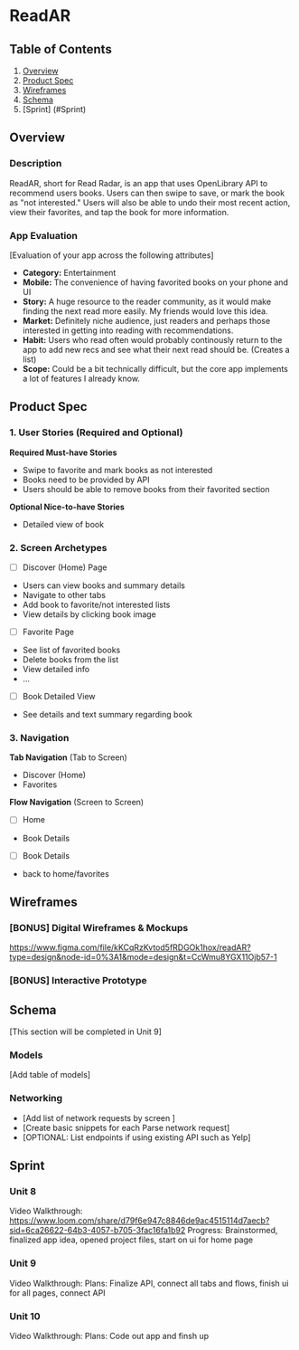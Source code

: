 # ReadAR 

## Table of Contents

1. [Overview](#Overview)
2. [Product Spec](#Product-Spec)
3. [Wireframes](#Wireframes)
4. [Schema](#Schema)
5. [Sprint] (#Sprint)

## Overview

### Description
ReadAR, short for Read Radar, is an app that uses OpenLibrary API to recommend users books. Users can then swipe to save, or mark the book as "not interested." Users will also be able to undo their most recent action, view their favorites, and tap the book for more information.

### App Evaluation

[Evaluation of your app across the following attributes]
- **Category:** Entertainment
- **Mobile:** The convenience of having favorited books on your phone and UI
- **Story:** A huge resource to the reader community, as it would make finding the next read more easily. My friends would love this idea.
- **Market:** Definitely niche audience, just readers and perhaps those interested in getting into reading with recommendations.
- **Habit:** Users who read often would probably continously return to the app to add new recs and see what their next read should be. (Creates a list)
- **Scope:** Could be a bit technically difficult, but the core app implements a lot of features I already know.

## Product Spec

### 1. User Stories (Required and Optional)

**Required Must-have Stories**

* Swipe to favorite and mark books as not interested
* Books need to be provided by API
* Users should be able to remove books from their favorited section

**Optional Nice-to-have Stories**

* Detailed view of book

### 2. Screen Archetypes

- [ ] Discover (Home) Page
* Users can view books and summary details
* Navigate to other tabs
* Add book to favorite/not interested lists
* View details by clicking book image
- [ ] Favorite Page
* See list of favorited books
* Delete books from the list
* View detailed info
* ...
- [ ] Book Detailed View
* See details and text summary regarding book

### 3. Navigation

**Tab Navigation** (Tab to Screen)

* Discover (Home)
* Favorites

**Flow Navigation** (Screen to Screen)

- [ ] Home
* Book Details
- [ ] Book Details
* back to home/favorites

## Wireframes

### [BONUS] Digital Wireframes & Mockups
https://www.figma.com/file/kKCqRzKvtod5fRDGOk1hox/readAR?type=design&node-id=0%3A1&mode=design&t=CcWmu8YGX11Ojb57-1

### [BONUS] Interactive Prototype

## Schema 

[This section will be completed in Unit 9]

### Models

[Add table of models]

### Networking

- [Add list of network requests by screen ]
- [Create basic snippets for each Parse network request]
- [OPTIONAL: List endpoints if using existing API such as Yelp]

## Sprint

### Unit 8
Video Walkthrough: https://www.loom.com/share/d79f6e947c8846de9ac4515114d7aecb?sid=6ca26622-64b3-4057-b705-3fac16fa1b92
Progress: Brainstormed, finalized app idea, opened project files, start on ui for home page

### Unit 9
Video Walkthrough: 
Plans: Finalize API, connect all tabs and flows, finish ui for all pages, connect API

### Unit 10
Video Walkthrough: 
Plans: Code out app and finsh up

